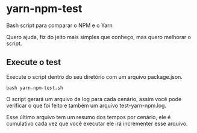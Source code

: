 # yarn-npm-test

Bash script para comparar o NPM e o Yarn

Quero ajuda, fiz do jeito mais simples que conheço, mas quero melhorar o script.


## Execute o test

Execute o script dentro do seu diretório com um arquivo package.json.

```
bash yarn-npm-test.sh
```

O script gerará um arquivo de log para cada cenário, assim você pode verificar o que foi feito e também um arquivo test-yarn-npm.log.

Esse último arquivo tem um resumo dos tempos por cenário, ele é cumulativo cada vez que você executar ele irá incrementer esse arquivo.
